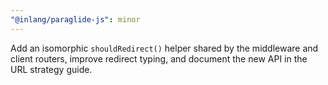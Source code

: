 ```yaml
---
"@inlang/paraglide-js": minor
---
```


Add an isomorphic `shouldRedirect()` helper shared by the middleware and client routers, improve redirect typing, and document the new API in the URL strategy guide.
